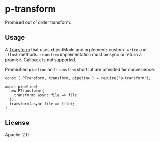 # p-transform

Promised out of order transform.

## Usage

A [Transform](https://nodejs.org/api/stream.html#implementing-a-transform-stream) that uses objectMode and implements custom `_write` and `_flush` methods.
`transform` implementation must be sync or return a promise. Callback is not supported.

Promisified `pipeline` and `transform` shortcut are provided for convenience.

```
const { PTransform, transform, pipeline } = require('p-transform');

await pipeline(
  new PTransform({
    transform: async file => file
  }),
  transform(async file => file);
)
```

## License

Apache-2.0
